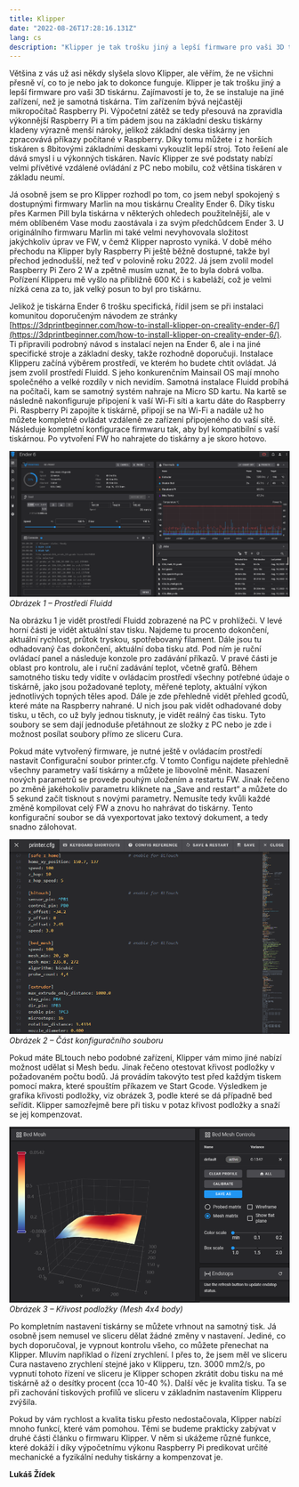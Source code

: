 ```yaml
---
title: Klipper
date: "2022-08-26T17:28:16.131Z"
lang: cs
description: "Klipper je tak trošku jiný a lepší firmware pro vaši 3D tiskárnu."
---
```


<div class="typeset">

Většina z vás už asi někdy slyšela slovo Klipper, ale věřím, že ne všichni přesně ví, co to je nebo jak to dokonce funguje. Klipper je tak trošku jiný a lepší firmware pro vaši 3D tiskárnu. Zajímavostí je to, že se instaluje na jiné zařízení, než je samotná tiskárna. Tím zařízením bývá nejčastěji mikropočítač Raspberry Pi. Výpočetní zátěž se tedy přesouvá na zpravidla výkonnější Raspberry Pi a tím pádem jsou na základní desku tiskárny kladeny výrazně menší nároky, jelikož základní deska tiskárny jen zpracovává příkazy počítané v Raspberry. Díky tomu můžete i z horších tiskáren s 8bitovými základními deskami vykouzlit lepší stroj. Toto řešení ale dává smysl i u výkonných tiskáren. Navíc Klipper ze své podstaty nabízí velmi přívětivé vzdálené ovládání z PC nebo mobilu, což většina tiskáren v základu neumí.

Já osobně jsem se pro Klipper rozhodl po tom, co jsem nebyl spokojený s dostupnými firmwary Marlin na mou tiskárnu Creality Ender 6. Díky tisku přes Karmen Pill byla tiskárna v některých ohledech použitelnější, ale v mém oblíbeném Vase modu zaostávala i za svým předchůdcem Ender 3. U originálního firmwaru Marlin mi také velmi nevyhovovala složitost jakýchkoliv úprav ve FW, v čemž Klipper naprosto vyniká. V době mého přechodu na Klipper byly Raspberry Pi ještě běžně dostupné, takže byl přechod jednodušší, než teď v polovině roku 2022. Já jsem zvolil model Raspberry Pi Zero 2 W a zpětně musím uznat, že to byla dobrá volba. Pořízení Klipperu mě vyšlo na přibližně 600 Kč i s kabeláží, což je velmi nízká cena za to, jak velký posun to byl pro tiskárnu.

Jelikož je tiskárna Ender 6 trošku specifická, řídil jsem se při instalaci komunitou doporučeným návodem ze stránky [https://3dprintbeginner.com/how-to-install-klipper-on-creality-ender-6/](https://3dprintbeginner.com/how-to-install-klipper-on-creality-ender-6/). Ti připravili podrobný návod s instalací nejen na Ender 6, ale i na jiné specifické stroje a základní desky, takže rozhodně doporučuji. Instalace Klipperu začíná výběrem prostředí, ve kterém ho budete chtít ovládat. Já jsem zvolil prostředí Fluidd. S jeho konkurenčním Mainsail OS mají mnoho společného a velké rozdíly v nich nevidím. Samotná instalace Fluidd probíhá na počítači, kam se samotný systém nahraje na Micro SD kartu. Na kartě se následně nakonfiguruje připojení k vaší Wi-Fi síti a kartu dáte do Raspberry Pi. Raspberry Pi zapojíte k tiskárně, připojí se na Wi-Fi a nadále už ho můžete kompletně ovládat vzdáleně ze zařízení připojeného do vaší sítě. Následuje kompletní konfigurace firmwaru tak, aby byl kompatibilní s vaší tiskárnou. Po vytvoření FW ho nahrajete do tiskárny a je skoro hotovo.


![Obrázek 1 – Prostředí Fluidd](./image1.png)
*Obrázek 1 – Prostředí Fluidd*


Na obrázku 1 je vidět prostředí Fluidd zobrazené na PC v prohlížeči. V levé horní části je vidět aktuální stav tisku. Najdeme tu procento dokončení, aktuální rychlost, průtok tryskou, spotřebovaný filament. Dále jsou tu odhadovaný čas dokončení, aktuální doba tisku atd. Pod ním je ruční ovládací panel a následuje konzole pro zadávání příkazů. V pravé části je oblast pro kontrolu, ale i ruční zadávání teplot, včetně grafů. Během samotného tisku tedy vidíte v ovládacím prostředí všechny potřebné údaje o tiskárně, jako jsou požadované teploty, měřené teploty, aktuální výkon jednotlivých topných těles apod. Dále je zde přehledně vidět přehled gcodů, které máte na Raspberry nahrané. U nich jsou pak vidět odhadované doby tisku, u těch, co už byly jednou tisknuty, je vidět reálný čas tisku. Tyto soubory se sem dají jednoduše přetáhnout ze složky z PC nebo je zde i možnost posílat soubory přímo ze sliceru Cura.

Pokud máte vytvořený firmware, je nutné ještě v ovládacím prostředí nastavit Configurační soubor printer.cfg. V tomto Configu najdete přehledně všechny parametry vaší tiskárny a můžete je libovolně měnit. Nasazení nových parametrů se provede pouhým uložením a restartu FW. Jinak řečeno po změně jakéhokoliv parametru kliknete na „Save and restart“ a můžete do 5 sekund začít tisknout s novými parametry. Nemusíte tedy kvůli každé změně kompilovat celý FW a znovu ho nahrávat do tiskárny. Tento konfigurační soubor se dá vyexportovat jako textový dokument, a tedy snadno zálohovat.


![Obrázek 2 – Část konfiguračního souboru](./image3.png)
*Obrázek 2 – Část konfiguračního souboru*

Pokud máte BLtouch nebo podobné zařízení, Klipper vám mimo jiné nabízí možnost udělat si Mesh bedu. Jinak řečeno otestovat křivost podložky v požadovaném počtu bodů. Já provádím takovýto test před každým tiskem pomocí makra, které spouštím příkazem ve Start Gcode. Výsledkem je grafika křivosti podložky, viz obrázek 3, podle které se dá případně bed seřídit. Klipper samozřejmě bere při tisku v potaz křivost podložky a snaží se jej kompenzovat.

![Obrázek 3 – Křivost podložky (Mesh 4x4 body)](./image2.png)
*Obrázek 3 – Křivost podložky (Mesh 4x4 body)*


Po kompletním nastavení tiskárny se můžete vrhnout na samotný tisk. Já osobně jsem nemusel ve sliceru dělat žádné změny v nastavení. Jediné, co bych doporučoval, je vypnout kontrolu všeho, co můžete přenechat na Klipper. Mluvím například o řízení zrychlení. I přes to, že jsem měl ve sliceru Cura nastaveno zrychlení stejné jako v Klipperu, tzn. 3000 mm2/s, po vypnutí tohoto řízení ve sliceru je Klipper schopen zkrátit dobu tisku na mé tiskárně až o desítky procent (cca 10-40 %). Další věc je kvalita tisku. Ta se při zachování tiskových profilů ve sliceru v základním nastavením Klipperu zvýšila.

Pokud by vám rychlost a kvalita tisku přesto nedostačovala, Klipper nabízí mnoho funkcí, které vám pomohou. Těmi se budeme prakticky zabývat v druhé části článku o firmwaru Klipper. V něm si ukážeme různé funkce, které dokáží i díky výpočetnímu výkonu Raspberry Pi predikovat určité mechanické a fyzikální neduhy tiskárny a kompenzovat je.



__Lukáš Žídek__
</div>